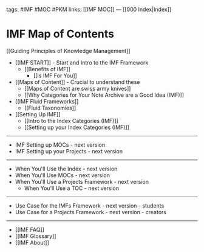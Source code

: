 tags: #IMF #MOC #PKM
links: [[IMF MOC]] — [[000 Index|Index]]
# IMF Map of Contents
[[Guiding Principles of Knowledge Management]]

- [[IMF START]] - Start and Intro to the IMF Framework
	- [[Benefits of IMF]] 
		- [[Is IMF For You]]
- [[Maps of Content]] - Crucial to understand these
	- [[Maps of Content are swiss army knives]]
	- [[Why Categories for Your Note Archive are a Good Idea (IMF)]]
- [[IMF Fluid Frameworks]]
	- [[Fluid Taxonomies]]
- [[Setting Up IMF]]
	- [[Intro to the Index Categories (IMF)]]
	- [[Setting up your Index Categories (IMF)]]

---
- IMF Setting up MOCs - next version
- IMF Setting up your Projects - next version

---
- When You'll Use the Index - next version
- When You'll Use MOCs - next version
- When You'll Use a Projects Framework - next version
	- When You'll Use a TOC - next version

---
- Use Case for the IMFs Framework - next version - students
- Use Case for a Projects Framework - next version - creators

---
- [[IMF FAQ]]
- [[IMF Glossary]]
- [[IMF About]]
